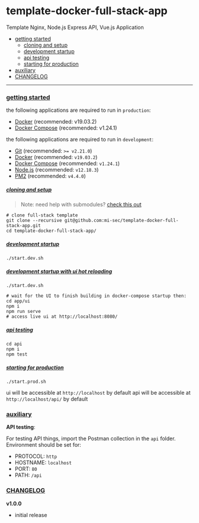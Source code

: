 # template-docker-full-stack-app

Template Nginx, Node.js Express API, Vue.js Application

- [getting started](#getting-started)
    - [cloning and setup](#cloning-and-setup)
    - [development startup](#development-startup)
	- [api testing](#api-testing)
	- [starting for production](#starting-for-production)
- [auxiliary](#auxiliary)
- [CHANGELOG](#changelog)

<hr/>

### [getting started](#top)

the following applications are required to run in `production`:
- [Docker](https://docs.docker.com/install/) (recommended: v19.03.2)
- [Docker Compose](https://docs.docker.com/compose/install/) (recommended: v1.24.1)

the following applications are required to run in `development`:
- [Git](https://git-scm.com/downloads) (recommended: `>= v2.21.0`)
- [Docker](https://docs.docker.com/install/) (recommended: `v19.03.2`)
- [Docker Compose](https://docs.docker.com/compose/install/) (recommended: `v1.24.1`)
- [Node.js](https://nodejs.org/en/download/) (recommended: `v12.18.3`)
- [PM2](https://github.com/Unitech/pm2/releases/) (recommended: `v4.4.0`)

##### [cloning and setup](#top)

> Note: need help with submodules? [check this out](https://www.vogella.com/tutorials/GitSubmodules/article.html)

```
# clone full-stack template
git clone --recursive git@github.com:mi-sec/template-docker-full-stack-app.git
cd template-docker-full-stack-app/
```

##### [development startup](#top)

```
./start.dev.sh
```

##### [development startup with ui hot reloading](#top)

```
./start.dev.sh

# wait for the UI to finish building in docker-compose startup then:
cd app/ui
npm i
npm run serve
# access live ui at http://localhost:8080/
```

##### [api testing](#top)

```
cd api
npm i
npm test
```

##### [starting for production](#top)

```
./start.prod.sh
```

ui will be accessible at `http://localhost` by default
api will be accessible at `http://localhost/api/` by default

### [auxiliary](#top)

**API testing**:

For testing API things, import the Postman collection in the `api` folder.
Environment should be set for:

- PROTOCOL: `http`
- HOSTNAME: `localhost`
- PORT: `80`
- PATH: `/api`


### [CHANGELOG](#top)

**v1.0.0**
- initial release
